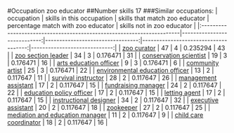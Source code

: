 #Occupation zoo educator
##Number skills 17
###Similar occupations:
| occupation                                                            |   skills in this occupation |   skills that match zoo educator |   percentage match with zoo educator |   skills not in zoo educator |
|:----------------------------------------------------------------------|----------------------------:|---------------------------------:|-------------------------------------:|-----------------------------:|
| [zoo curator](zoo_curator.md)                                         |                          47 |                                4 |                             0.235294 |                           43 |
| [zoo section leader](zoo_section_leader.md)                           |                          34 |                                3 |                             0.176471 |                           31 |
| [conservation scientist](conservation_scientist.md)                   |                          19 |                                3 |                             0.176471 |                           16 |
| [arts education officer](arts_education_officer.md)                   |                           9 |                                3 |                             0.176471 |                            6 |
| [community artist](community_artist.md)                               |                          25 |                                3 |                             0.176471 |                           22 |
| [environmental education officer](environmental_education_officer.md) |                          13 |                                2 |                             0.117647 |                           11 |
| [survival instructor](survival_instructor.md)                         |                          28 |                                2 |                             0.117647 |                           26 |
| [management assistant](management_assistant.md)                       |                          17 |                                2 |                             0.117647 |                           15 |
| [fundraising manager](fundraising_manager.md)                         |                          24 |                                2 |                             0.117647 |                           22 |
| [education policy officer](education_policy_officer.md)               |                          17 |                                2 |                             0.117647 |                           15 |
| [letting agent](letting_agent.md)                                     |                          17 |                                2 |                             0.117647 |                           15 |
| [instructional designer](instructional_designer.md)                   |                          34 |                                2 |                             0.117647 |                           32 |
| [executive assistant](executive_assistant.md)                         |                          20 |                                2 |                             0.117647 |                           18 |
| [zookeeper](zookeeper.md)                                             |                          27 |                                2 |                             0.117647 |                           25 |
| [mediation and education manager](mediation_and_education_manager.md) |                          11 |                                2 |                             0.117647 |                            9 |
| [child care coordinator](child_care_coordinator.md)                   |                          18 |                                2 |                             0.117647 |                           16 |
